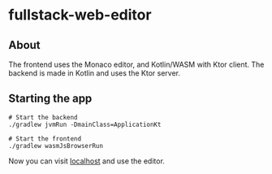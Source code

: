 # fullstack-web-editor

## About
The frontend uses the Monaco editor, and Kotlin/WASM with Ktor client.
The backend is made in Kotlin and uses the Ktor server.

## Starting the app
```
# Start the backend
./gradlew jvmRun -DmainClass=ApplicationKt

# Start the frontend
./gradlew wasmJsBrowserRun
```

Now you can visit [localhost](http://localhost:8080/) and use the editor.


